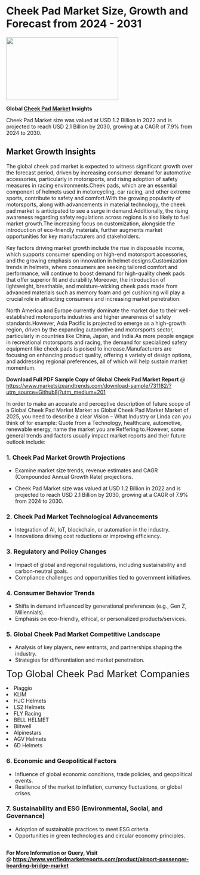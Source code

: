 <H1>Cheek Pad Market Size, Growth and Forecast from 2024 - 2031</H1><img class="aligncenter size-medium wp-image-584254" src="https://thirdeyenews.in/wp-content/uploads/2024/09/Global-Market-Research-300x168.jpeg" alt="" width="300" height="168" /><p><strong>Global&nbsp;<a href="https://www.marketsizeandtrends.com/download-sample/731182/?utm_source=Github8j?utm_medium=201">Cheek Pad Market</a> Insights</strong></p><p>Cheek Pad Market size was valued at USD 1.2 Billion in 2022 and is projected to reach USD 2.1 Billion by 2030, growing at a CAGR of 7.9% from 2024 to 2030.</p><p><h2>Market Growth Insights</h2> <p>The global cheek pad market is expected to witness significant growth over the forecast period, driven by increasing consumer demand for automotive accessories, particularly in motorsports, and rising adoption of safety measures in racing environments.Cheek pads, which are an essential component of helmets used in motorcycling, car racing, and other extreme sports, contribute to safety and comfort.With the growing popularity of motorsports, along with advancements in material technology, the cheek pad market is anticipated to see a surge in demand.Additionally, the rising awareness regarding safety regulations across regions is also likely to fuel market growth.The increasing focus on customization, alongside the introduction of eco-friendly materials, further augments market opportunities for key manufacturers and stakeholders.</p> <p>Key factors driving market growth include the rise in disposable income, which supports consumer spending on high-end motorsport accessories, and the growing emphasis on innovation in helmet designs.Customization trends in helmets, where consumers are seeking tailored comfort and performance, will continue to boost demand for high-quality cheek pads that offer superior fit and durability.Moreover, the introduction of lightweight, breathable, and moisture-wicking cheek pads made from advanced materials such as memory foam and gel cushioning will play a crucial role in attracting consumers and increasing market penetration.</p> <p>North America and Europe currently dominate the market due to their well-established motorsports industries and higher awareness of safety standards.However, Asia Pacific is projected to emerge as a high-growth region, driven by the expanding automotive and motorsports sector, particularly in countries like China, Japan, and India.As more people engage in recreational motorsports and racing, the demand for specialized safety equipment like cheek pads is poised to increase.Manufacturers are focusing on enhancing product quality, offering a variety of design options, and addressing regional preferences, all of which will help sustain market momentum.</p> <p><span class=""><strong>Download Full PDF Sample Copy of Global Cheek Pad Market Report</strong> @ <a href="https://www.marketsizeandtrends.com/download-sample/731182/?utm_source=Github8j?utm_medium=201" target="_blank">https://www.marketsizeandtrends.com/download-sample/731182/?utm_source=Github8j?utm_medium=201</a></span></p><p>In order to make an accurate and perceptive description of future scope of a Global&nbsp;Cheek Pad Market Market as Global&nbsp;Cheek Pad Market Market of 2025, you need to describe a clear Vision &ndash; What Industry or Linda can you think of for example: Quote from a Technology, healthcare, automotive, renewable energy, name the market you are Reffering to.However, some general trends and factors usually impact market reports and their future outlook include:</p><h3>1.&nbsp;<strong>Cheek Pad Market Growth Projections</strong></h3><ul><li>Examine market size trends, revenue estimates and CAGR (Compounded Annual Growth Rate) projections.</li><li><p>Cheek Pad Market size was valued at USD 1.2 Billion in 2022 and is projected to reach USD 2.1 Billion by 2030, growing at a CAGR of 7.9% from 2024 to 2030.</p></li></ul><h3>2.&nbsp;<strong>Cheek Pad Market Technological Advancements</strong></h3><ul><li>Integration of AI, IoT, blockchain, or automation in the industry.</li><li>Innovations driving cost reductions or improving efficiency.</li></ul><h3>3.&nbsp;<strong>Regulatory and Policy Changes</strong></h3><ul><li>Impact of global and regional regulations, including sustainability and carbon-neutral goals.</li><li>Compliance challenges and opportunities tied to government initiatives.</li></ul><h3>4.&nbsp;<strong>Consumer Behavior Trends</strong></h3><ul><li>Shifts in demand influenced by generational preferences (e.g., Gen Z, Millennials).</li><li>Emphasis on eco-friendly, ethical, or personalized products/services.</li></ul><h3>5.&nbsp;<strong>Global Cheek Pad Market Competitive Landscape</strong></h3><ul><li>Analysis of key players, new entrants, and partnerships shaping the industry.</li><li>Strategies for differentiation and market penetration.</li></ul><p data-pm-slice="1 1 []"><span style="color: inherit; font-family: inherit; font-size: 25px;">Top Global Cheek Pad Market Companies</span></p><div class="" data-test-id=""><p><li>Piaggio</li><li> KLIM</li><li> HJC Helmets</li><li> LS2 Helmets</li><li> FLY Racing</li><li> BELL HELMET</li><li> Biltwell</li><li> Alpinestars</li><li> AGV Helmets</li><li> 6D Helmets</li></p></div><h3>6.&nbsp;<strong>Economic and Geopolitical Factors</strong></h3><ul><li>Influence of global economic conditions, trade policies, and geopolitical events.</li><li>Resilience of the market to inflation, currency fluctuations, or global crises.</li></ul><h3>7.&nbsp;<strong>Sustainability and ESG (Environmental, Social, and Governance)</strong></h3><ul><li>Adoption of sustainable practices to meet ESG criteria.</li><li>Opportunities in green technologies and circular economy principles.</li></ul><h2><strong style="font-size: 14px;">For More Information or Query, Visit @&nbsp;</strong><a style="background-color: #ffffff; font-size: 14px;" href="https://www.marketsizeandtrends.com/report/cheek-pad-market/" target="_blank">https://www.verifiedmarketreports.com/product/airport-passenger-boarding-bridge-market</a></h2>